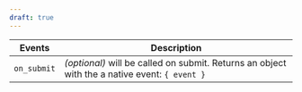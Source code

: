 ```yaml
---
draft: true
---
```


| Events      | Description                                                                                   |
| ----------- | --------------------------------------------------------------------------------------------- |
| `on_submit` | _(optional)_ will be called on submit. Returns an object with the a native event: `{ event }` |
